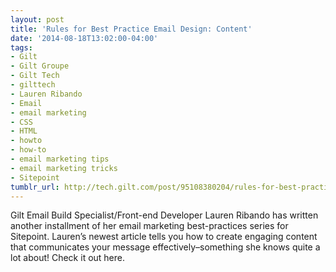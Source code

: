 ```yaml
---
layout: post
title: 'Rules for Best Practice Email Design: Content'
date: '2014-08-18T13:02:00-04:00'
tags:
- Gilt
- Gilt Groupe
- Gilt Tech
- gilttech
- Lauren Ribando
- Email
- email marketing
- CSS
- HTML
- howto
- how-to
- email marketing tips
- email marketing tricks
- Sitepoint
tumblr_url: http://tech.gilt.com/post/95108380204/rules-for-best-practice-email-design-content
---
```



Gilt Email Build Specialist/Front-end Developer Lauren Ribando has written another installment of her email marketing best-practices series for Sitepoint. Lauren’s newest article tells you how to create engaging content that communicates your message effectively–something she knows quite a lot about! Check it out here.
